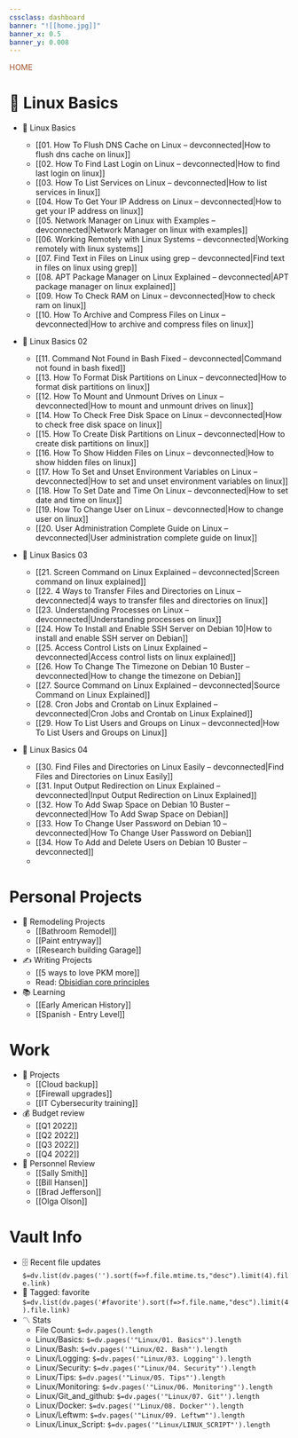 ```yaml
---
cssclass: dashboard
banner: "![[home.jpg]]"
banner_x: 0.5
banner_y: 0.008
---
```

<div class="title" style="color:Sienna">HOME</div>

# 🐧 Linux Basics
- 🔹 Linux Basics
	- [[01. How To Flush DNS Cache on Linux – devconnected|How to flush dns cache on linux]]
	- [[02. How To Find Last Login on Linux – devconnected|How to find last login on linux]]
	- [[03. How To List Services on Linux – devconnected|How to list services in linux]]
	- [[04. How To Get Your IP Address on Linux – devconnected|How to get your IP address on linux]]
	- [[05. Network Manager on Linux with Examples – devconnected|Network Manager on linux with examples]]
	- [[06. Working Remotely with Linux Systems – devconnected|Working remotely with linux systems]]
	- [[07. Find Text in Files on Linux using grep – devconnected|Find text in files on linux using grep]]
	- [[08. APT Package Manager on Linux Explained – devconnected|APT package manager on linux explained]]
	- [[09. How To Check RAM on Linux – devconnected|How to check ram on linux]]
	- [[10. How To Archive and Compress Files on Linux – devconnected|How to archive and compress files on linux]]
- 🔹 Linux Basics 02
	- [[11. Command Not Found in Bash Fixed – devconnected|Command not found in bash fixed]]
	- [[13. How To Format Disk Partitions on Linux – devconnected|How to format disk partitions on linux]]
	- [[12. How To Mount and Unmount Drives on Linux – devconnected|How to mount and unmount drives on linux]]
	- [[14. How To Check Free Disk Space on Linux – devconnected|How to check free disk space on linux]]
	- [[15. How To Create Disk Partitions on Linux – devconnected|How to create disk partitions on linux]]
	- [[16. How To Show Hidden Files on Linux – devconnected|How to show hidden files on linux]]
	- [[17. How To Set and Unset Environment Variables on Linux – devconnected|How to set and unset environment variables on linux]]
	- [[18. How To Set Date and Time On Linux – devconnected|How to set date and time on linux]]
	- [[19. How To Change User on Linux – devconnected|How to change user on linux]]
	- [[20. User Administration Complete Guide on Linux – devconnected|User administration complete guide on linux]]

- 🔹 Linux Basics 03
	- [[21. Screen Command on Linux Explained – devconnected|Screen command on linux explained]]
	- [[22. 4 Ways to Transfer Files and Directories on Linux – devconnected|4 ways to transfer files and directories on linux]]
	- [[23. Understanding Processes on Linux – devconnected|Understanding processes on linux]]
	- [[24. How To Install and Enable SSH Server on Debian 10|How to install and enable SSH server on Debian]]
	- [[25. Access Control Lists on Linux Explained – devconnected|Access control lists on linux explained]]
	- [[26. How To Change The Timezone on Debian 10 Buster – devconnected|How to change the timezone on Debian]]
	- [[27. Source Command on Linux Explained – devconnected|Source Command on Linux Explained]]
	- [[28. Cron Jobs and Crontab on Linux Explained – devconnected|Cron Jobs and Crontab on Linux Explained]]
	- [[29. How To List Users and Groups on Linux – devconnected|How To List Users and Groups on Linux]]
	  
- 🔹 Linux Basics 04
	- [[30. Find Files and Directories on Linux Easily – devconnected|Find Files and Directories on Linux Easily]]
	- [[31. Input Output Redirection on Linux Explained – devconnected|Input Output Redirection on Linux Explained]]
	- [[32. How To Add Swap Space on Debian 10 Buster – devconnected|How To Add Swap Space on Debian]]
	- [[33. How To Change User Password on Debian 10 – devconnected|How To Change User Password on Debian]]
	- [[34. How To Add and Delete Users on Debian 10 Buster – devconnected]]
	- 

 # Personal Projects
- 🏡 Remodeling Projects
	- [[Bathroom Remodel]]
	- [[Paint entryway]]
	- [[Research building Garage]] 
 - ✍️ Writing Projects
	- [[5 ways to love PKM more]]
	- Read: [Obisidian core principles](https://tfthacker.medium.com/obsidian-understanding-its-core-design-principles-7f3fafbd6e36)
- 📚 Learning
	- [[Early American History]]
	- [[Spanish - Entry Level]]

# Work
- 💼 Projects
	- [[Cloud backup]]
	- [[Firewall upgrades]]
	- [[IT Cybersecurity training]]
- 💰 Budget review
	- [[Q1 2022]]
	- [[Q2 2022]]
	- [[Q3 2022]]
	- [[Q4 2022]]
- 👥 Personnel Review
	- [[Sally Smith]]
	- [[Bill Hansen]]
	- [[Brad Jefferson]]
	- [[Olga Olson]]

# Vault Info
- 🗄️ Recent file updates
 `$=dv.list(dv.pages('').sort(f=>f.file.mtime.ts,"desc").limit(4).file.link)`
- 🔖 Tagged:  favorite 
 `$=dv.list(dv.pages('#favorite').sort(f=>f.file.name,"desc").limit(4).file.link)`
- 〽️ Stats
	-  File Count: `$=dv.pages().length`
	-  Linux/Basics: `$=dv.pages('"Linux/01. Basics"').length`
	- Linux/Bash: `$=dv.pages('"Linux/02. Bash"').length`
	- Linux/Logging: `$=dv.pages('"Linux/03. Logging"').length`
	- Linux/Security: `$=dv.pages('"Linux/04. Security"').length`
	- Linux/Tips: `$=dv.pages('"Linux/05. Tips"').length`
	- Linux/Monitoring: `$=dv.pages('"Linux/06. Monitoring"').length`
	- Linux/Git_and_github: `$=dv.pages('"Linux/07. Git"').length`
	- Linux/Docker: `$=dv.pages('"Linux/08. Docker"').length`
	- Linux/Leftwm: `$=dv.pages('"Linux/09. Leftwm"').length`
	- Linux/Linux_Script: `$=dv.pages('"Linux/LINUX_SCRIPT"').length`